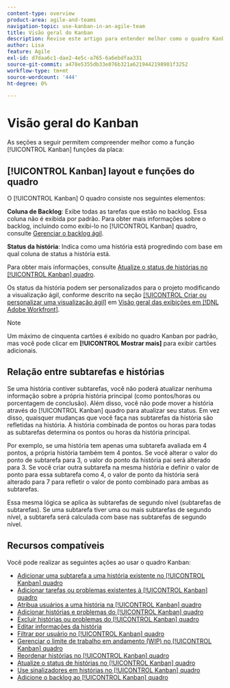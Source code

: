 ```yaml
---
content-type: overview
product-area: agile-and-teams
navigation-topic: use-kanban-in-an-agile-team
title: Visão geral do Kanban
description: Revise este artigo para entender melhor como o quadro Kanban funciona.
author: Lisa
feature: Agile
exl-id: d7daa6c1-dae2-4e5c-a765-6a6ebdfaa331
source-git-commit: a478e5355db33e076b321a6219442198901f3252
workflow-type: tm+mt
source-wordcount: '444'
ht-degree: 0%

---
```


# Visão geral do Kanban

As seções a seguir permitem compreender melhor como a função [!UICONTROL Kanban] funções da placa:

## [!UICONTROL Kanban] layout e funções do quadro

O [!UICONTROL Kanban] O quadro consiste nos seguintes elementos:

**Coluna de Backlog**: Exibe todas as tarefas que estão no backlog. Essa coluna não é exibida por padrão. Para obter mais informações sobre o backlog, incluindo como exibi-lo no [!UICONTROL Kanban] quadro, consulte [Gerenciar o backlog ágil](../../agile/work-in-an-agile-environment/manage-the-agile-backlog.md).

**Status da história**: Indica como uma história está progredindo com base em qual coluna de status a história está.

Para obter mais informações, consulte [Atualize o status de histórias no [!UICONTROL Kanban] quadro](../../agile/use-kanban-in-an-agile-team/update-the-status-of-stories.md).

Os status da história podem ser personalizados para o projeto modificando a visualização ágil, conforme descrito na seção [[!UICONTROL Criar ou personalizar uma visualização ágil]](../../reports-and-dashboards/reports/reporting-elements/views-overview.md#customizing-an-agile-view) em [Visão geral das exibições em [!DNL Adobe Workfront]](../../reports-and-dashboards/reports/reporting-elements/views-overview.md).

>[!NOTE]
>
>Um máximo de cinquenta cartões é exibido no quadro Kanban por padrão, mas você pode clicar em **[!UICONTROL Mostrar mais]** para exibir cartões adicionais.

## Relação entre subtarefas e histórias

Se uma história contiver subtarefas, você não poderá atualizar nenhuma informação sobre a própria história principal (como pontos/horas ou porcentagem de conclusão). Além disso, você não pode mover a história através do [!UICONTROL Kanban] quadro para atualizar seu status. Em vez disso, quaisquer mudanças que você faça nas subtarefas da história são refletidas na história. A história combinada de pontos ou horas para todas as subtarefas determina os pontos ou horas da história principal.

Por exemplo, se uma história tem apenas uma subtarefa avaliada em 4 pontos, a própria história também tem 4 pontos. Se você alterar o valor do ponto de subtarefa para 3, o valor do ponto da história pai será alterado para 3. Se você criar outra subtarefa na mesma história e definir o valor de ponto para essa subtarefa como 4, o valor de ponto da história será alterado para 7 para refletir o valor de ponto combinado para ambas as subtarefas.

Essa mesma lógica se aplica às subtarefas de segundo nível (subtarefas de subtarefas). Se uma subtarefa tiver uma ou mais subtarefas de segundo nível, a subtarefa será calculada com base nas subtarefas de segundo nível.

## Recursos compatíveis

Você pode realizar as seguintes ações ao usar o quadro Kanban:

* [Adicionar uma subtarefa a uma história existente no [!UICONTROL Kanban] quadro](../../agile/use-kanban-in-an-agile-team/add-a-subtask-to-an-existing-story.md)
* [Adicionar tarefas ou problemas existentes à [!UICONTROL Kanban] quadro](../../agile/use-kanban-in-an-agile-team/add-existing-tasks-or-issues-to-the-kanban-board.md)
* [Atribua usuários a uma história na [!UICONTROL Kanban] quadro](../../agile/use-kanban-in-an-agile-team/assign-users-to-a-story.md)
* [Adicionar histórias e problemas do [!UICONTROL Kanban] quadro](../../agile/use-kanban-in-an-agile-team/add-story-from-kanban-board.md)
* [Excluir histórias ou problemas do [!UICONTROL Kanban] quadro](../../agile/use-kanban-in-an-agile-team/delete-story-from-kanban-board.md)
* [Editar informações da história](../../agile/use-kanban-in-an-agile-team/edit-story-information.md)
* [Filtrar por usuário no [!UICONTROL Kanban] quadro](../../agile/use-kanban-in-an-agile-team/filter-by-user.md)
* [Gerenciar o limite de trabalho em andamento (WIP) no [!UICONTROL Kanban] quadro](../../agile/use-kanban-in-an-agile-team/work-in-progress-limit-on-the-kanban-board.md)
* [Reordenar histórias no [!UICONTROL Kanban] quadro](../../agile/use-kanban-in-an-agile-team/reorder-stories-on-the-kanban-board.md)
* [Atualize o status de histórias no [!UICONTROL Kanban] quadro](../../agile/use-kanban-in-an-agile-team/update-the-status-of-stories.md)
* [Use sinalizadores em histórias no [!UICONTROL Kanban] quadro](../../agile/use-kanban-in-an-agile-team/use-flags-on-stories.md)
* [Adicione o backlog ao [!UICONTROL Kanban] quadro](../../agile/use-kanban-in-an-agile-team/view-the-backlog-on-the-kanban-board.md)
